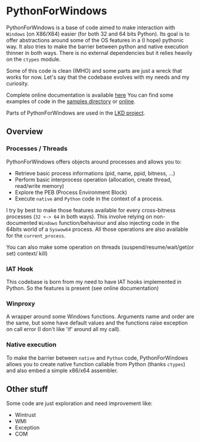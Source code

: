# PythonForWindows

PythonForWindows is a base of code aimed to make interaction with `Windows` (on X86/X64) easier (for both 32 and 64 bits Python).
Its goal is to offer abstractions around some of the OS features in a (I hope) pythonic way.
It also tries to make the barrier between python and native execution thinner in both ways.
There is no external dependencies but it relies heavily on the `ctypes` module.


Some of this code is clean (IMHO) and some parts are just a wreck that works for now.
Let's say that the codebase evolves with my needs and my curiosity.

Complete online documentation is available [here][ONLINE_DOC]
You can find some examples of code in the [samples directory][SAMPLE_DIR] or [online][ONLINE_SAMPLE].

Parts of PythonForWindows are used in the [LKD project][LKD_GITHUB].

## Overview

### Processes / Threads

PythonForWindows offers objects around processes and allows you to:

- Retrieve basic process informations (pid, name, ppid, bitness, ...)
- Perform basic interprocess operation (allocation, create thread, read/write memory)
- Explore the PEB (Process Environment Block)
- Execute `native` and `Python` code in the context of a process.

I try by best to make those features available for every cross-bitness processes (`32 <-> 64` in both ways).
This involve relying on non-documented `Windows` function/behaviour and also injecting code in the 64bits world of a `Syswow64` process.
All those operations are also available for the `current_process`.

You can also make some operation on threads (suspend/resume/wait/get(or set) context/ kill)


### IAT Hook

This codebase is born from my need to have IAT hooks implemented in Python.
So the features is present (see online documentation)


### Winproxy

A wrapper around some Windows functions. Arguments name and order are the same,
but some have default values and the functions raise exception on call error (I don't like 'if' around all my call).


### Native execution

To make the barrier between `native` and `Python` code,
PythonForWindows allows you to create native function callable from Python (thanks `ctypes`) and also embed
a simple x86/x64 assembler.


## Other stuff

Some code are just exploration and need improvement like:

- Wintrust
- WMI
- Exception
- COM


[LKD_GITHUB]: https://github.com/sogeti-esec-lab/LKD/
[SAMPLE_DIR]: https://github.com/hakril/PythonForWindows/tree/master/samples
[ONLINE_DOC]: http://hakril.github.io/PythonForWindows/
[ONLINE_SAMPLE]: http://hakril.github.io/PythonForWindows/sample.html
